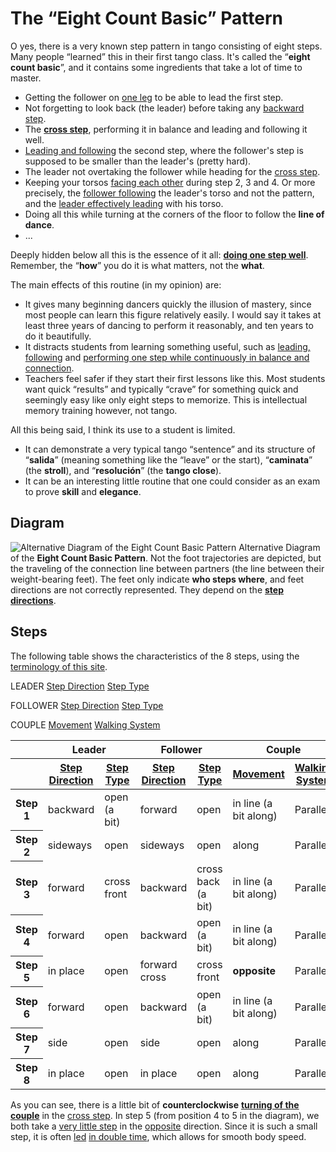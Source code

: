 # The “Eight Count Basic” Pattern

O yes, there is a very known step pattern in tango consisting of eight steps. Many people “learned” this in their first tango class. It's called the “**eight count basic**”, and it contains some ingredients that take a lot of time to master.

-   Getting the follower on [one leg](walking.html) to be able to lead the first step.
-   Not forgetting to look back (the leader) before taking any [backward step](../structure/steps-individually.html).
-   The [**cross step**](small-steps-cross.html), performing it in balance and leading and following it well.
-   [Leading and following](leading-and-following.html) the second step, where the follower's step is supposed to be smaller than the leader's (pretty hard).
-   The leader not overtaking the follower while heading for the [cross step](small-steps-cross.html).
-   Keeping your torsos [facing each other](embrace-dissociation.html) during step 2, 3 and 4. Or more precisely, the [follower following](leading-and-following.html) the leader's torso and not the pattern, and the [leader effectively leading](leading-and-following.html) with his torso.
-   Doing all this while turning at the corners of the floor to follow the **line of dance**.
-   ...

Deeply hidden below all this is the essence of it all: **[doing one step well](walking.html)**. Remember, the “**how**” you do it is what matters, not the **what**.

The main effects of this routine (in my opinion) are:

-   It gives many beginning dancers quickly the illusion of mastery, since most people can learn this figure relatively easily. I would say it takes at least three years of dancing to perform it reasonably, and ten years to do it beautifully.
-   It distracts students from learning something useful, such as [leading, following](leading-and-following.html) and [performing one step while continuously in balance and connection](walking.html).
-   Teachers feel safer if they start their first lessons like this. Most students want quick “results” and typically “crave” for something quick and seemingly easy like only eight steps to memorize. This is intellectual memory training however, not tango.

All this being said, I think its use to a student is limited.

-   It can demonstrate a very typical tango “sentence” and its structure of “**salida**” (meaning something like the “leave” or the start), “**caminata**” (the **stroll**), and “**resolución**” (the **tango close**).
-   It can be an interesting little routine that one could consider as an exam to prove **skill** and **elegance**.

## Diagram

![Alternative Diagram of the Eight Count Basic Pattern](../../../images/tango/step-patterns/eight-count-basic.gif)
Alternative Diagram of the **Eight Count Basic Pattern**. Not the foot trajectories are depicted, but the traveling of the connection line between partners (the line between their weight-bearing feet). The feet only indicate **who steps where**, and feet directions are not correctly represented. They depend on the [**step directions**](../structure/steps-individually.html).

## Steps

The following table shows the characteristics of the 8 steps, using the [terminology of this site](../structure/stepping-together-combinations.html).

LEADER
[Step Direction](../structure/steps-individually.html)
[Step Type](../structure/steps-in-couple.html)

FOLLOWER
[Step Direction](../structure/steps-individually.html)
[Step Type](../structure/steps-in-couple.html)

COUPLE
[Movement](../structure/navigation-in-couple.html)
[Walking System](../structure/walking-system.html)

<table summary="The Eight Steps of the Eight Count Basic Pattern">
  <thead>
  <tr>
      <th scope="col">&nbsp;</th>
      <th colspan="2" scope="col">Leader</th>
      <th colspan="2" scope="col">Follower</th>
      <th colspan="2" scope="col">Couple</th>
    </tr>
    <tr>
      <th scope="row">&nbsp;</th>
      <th><a href="../structure/steps-individually.html">Step Direction</a></th>
      <th><a href="../structure/steps-in-couple.html">Step Type</a></th>
      <th><a href="../structure/steps-individually.html">Step Direction</a></th>
      <th><a href="../structure/steps-in-couple.html">Step Type</a></th>
      <th><a href="../structure/navigation-in-couple.html">Movement</a></th>
      <th><a href="../structure/walking-system.html">Walking System</a></th>
    </tr>
  </thead>
  <tbody>
    <tr>
      <th scope="row">Step 1</th>
      <td>backward</td>
      <td>open (a bit)</td>
      <td>forward</td>
      <td>open</td>
      <td>in line (a bit along)</td>
      <td>Parallel</td>
    </tr>
    <tr>
      <th scope="row">Step 2</th>
      <td>sideways</td>
      <td>open</td>
      <td>sideways</td>
      <td>open</td>
      <td>along</td>
      <td>Parallel</td>
    </tr>
    <tr>
      <th scope="row">Step 3</th>
      <td>forward</td>
      <td>cross front</td>
      <td>backward</td>
      <td>cross back (a bit)</td>
      <td>in line (a bit along)</td>
      <td>Parallel</td>
    </tr>
    <tr>
      <th scope="row">Step 4</th>
      <td>forward</td>
      <td>open</td>
      <td>backward</td>
      <td>open (a bit)</td>
      <td>in line (a bit along)</td>
      <td>Parallel</td>
    </tr>
    <tr>
      <th scope="row">Step 5</th>
      <td>in place</td>
      <td>open</td>
      <td>forward cross</td>
      <!-- XXX iets zeggen over forward cross vs toch achteruit collecten -->
      <td>cross front</td>
      <td><strong>opposite</strong></td>
      <td>Parallel</td>
    </tr>
    <tr>
      <th scope="row">Step 6</th>
      <td>forward</td>
      <td>open</td>
      <td>backward</td>
      <td>open (a bit)</td>
      <td>in line (a bit along)</td>
      <td>Parallel</td>
    </tr>
    <tr>
      <th scope="row">Step 7</th>
      <td>side</td>
      <td>open</td>
      <td>side</td>
      <td>open</td>
      <td>along</td>
      <td>Parallel</td>
    </tr>
    <tr>
      <th scope="row">Step 8</th>
      <td>in place</td>
      <td>open</td>
      <td>in place</td>
      <td>open</td>
      <td>along</td>
      <td>Parallel</td>
    </tr>
  </tbody>
</table>

As you can see, there is a little bit of **counterclockwise** [**turning of the couple**](../structure/navigation-in-couple.html) in the [cross step](small-steps-cross.html "The Cross Step"). In step 5 (from position 4 to 5 in the diagram), we both take a [very little step](small-steps-cross.html) in the [opposite](../structure/navigation-in-couple.html) direction. Since it is such a small step, it is often [led](leading-and-following.html) [in double time](../rhythm/traspie.html "The Traspie"), which allows for smooth body speed.
